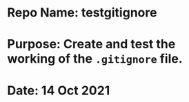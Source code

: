 # Repo Name: testgitignore

# Purpose: Create and test the working of the `.gitignore` file. 

# Date: 14 Oct 2021
